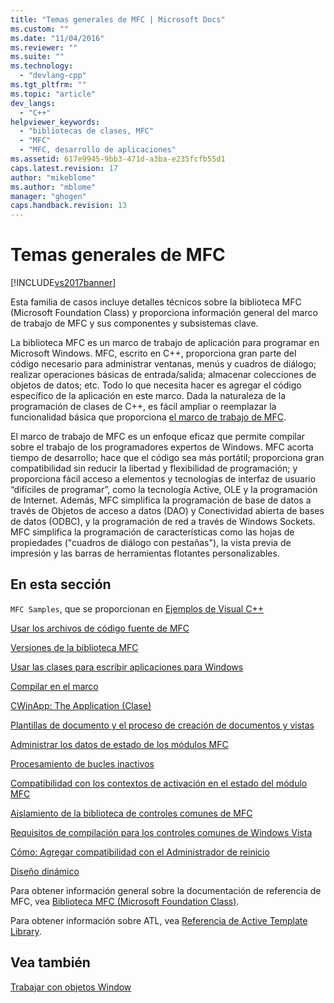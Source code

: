 ```yaml
---
title: "Temas generales de MFC | Microsoft Docs"
ms.custom: ""
ms.date: "11/04/2016"
ms.reviewer: ""
ms.suite: ""
ms.technology: 
  - "devlang-cpp"
ms.tgt_pltfrm: ""
ms.topic: "article"
dev_langs: 
  - "C++"
helpviewer_keywords: 
  - "bibliotecas de clases, MFC"
  - "MFC"
  - "MFC, desarrollo de aplicaciones"
ms.assetid: 617e9945-9bb3-471d-a3ba-e235fcfb55d1
caps.latest.revision: 17
author: "mikeblome"
ms.author: "mblome"
manager: "ghogen"
caps.handback.revision: 13
---
```

# Temas generales de MFC
[!INCLUDE[vs2017banner](../assembler/inline/includes/vs2017banner.md)]

Esta familia de casos incluye detalles técnicos sobre la biblioteca MFC \(Microsoft Foundation Class\) y proporciona información general del marco de trabajo de MFC y sus componentes y subsistemas clave.  
  
 La biblioteca MFC es un marco de trabajo de aplicación para programar en Microsoft Windows.  MFC, escrito en C\+\+, proporciona gran parte del código necesario para administrar ventanas, menús y cuadros de diálogo; realizar operaciones básicas de entrada\/salida; almacenar colecciones de objetos de datos; etc.  Todo lo que necesita hacer es agregar el código específico de la aplicación en este marco.  Dada la naturaleza de la programación de clases de C\+\+, es fácil ampliar o reemplazar la funcionalidad básica que proporciona [el marco de trabajo de MFC](../mfc/framework-mfc.md).  
  
 El marco de trabajo de MFC es un enfoque eficaz que permite compilar sobre el trabajo de los programadores expertos de Windows.  MFC acorta tiempo de desarrollo; hace que el código sea más portátil; proporciona gran compatibilidad sin reducir la libertad y flexibilidad de programación; y proporciona fácil acceso a elementos y tecnologías de interfaz de usuario “difíciles de programar”, como la tecnología Active, OLE y la programación de Internet.  Además, MFC simplifica la programación de base de datos a través de Objetos de acceso a datos \(DAO\) y Conectividad abierta de bases de datos \(ODBC\), y la programación de red a través de Windows Sockets.  MFC simplifica la programación de características como las hojas de propiedades \("cuadros de diálogo con pestañas"\), la vista previa de impresión y las barras de herramientas flotantes personalizables.  
  
## En esta sección  
 `MFC Samples`, que se proporcionan en [Ejemplos de Visual C\+\+](../top/visual-cpp-samples.md)  
  
 [Usar los archivos de código fuente de MFC](../mfc/using-the-mfc-source-files.md)  
  
 [Versiones de la biblioteca MFC](../mfc/mfc-library-versions.md)  
  
 [Usar las clases para escribir aplicaciones para Windows](../mfc/using-the-classes-to-write-applications-for-windows.md)  
  
 [Compilar en el marco](../mfc/building-on-the-framework.md)  
  
 [CWinApp: The Application \(Clase\)](../mfc/cwinapp-the-application-class.md)  
  
 [Plantillas de documento y el proceso de creación de documentos y vistas](../mfc/document-templates-and-the-document-view-creation-process.md)  
  
 [Administrar los datos de estado de los módulos MFC](../mfc/managing-the-state-data-of-mfc-modules.md)  
  
 [Procesamiento de bucles inactivos](../mfc/idle-loop-processing.md)  
  
 [Compatibilidad con los contextos de activación en el estado del módulo MFC](../mfc/support-for-activation-contexts-in-the-mfc-module-state.md)  
  
 [Aislamiento de la biblioteca de controles comunes de MFC](../mfc/isolation-of-the-mfc-common-controls-library.md)  
  
 [Requisitos de compilación para los controles comunes de Windows Vista](../mfc/build-requirements-for-windows-vista-common-controls.md)  
  
 [Cómo: Agregar compatibilidad con el Administrador de reinicio](../mfc/how-to-add-restart-manager-support.md)  
  
 [Diseño dinámico](../mfc/dynamic-layout.md)  
  
 Para obtener información general sobre la documentación de referencia de MFC, vea [Biblioteca MFC \(Microsoft Foundation Class\)](../mfc/mfc-desktop-applications.md).  
  
 Para obtener información sobre ATL, vea [Referencia de Active Template Library](../atl/atl-class-overview.md).  
  
## Vea también  
 [Trabajar con objetos Window](../mfc/working-with-window-objects.md)